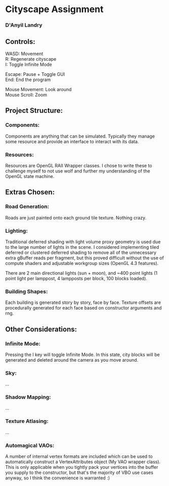 # Cityscape Assignment

### D'Anyil Landry

## Controls:

WASD: Movement\
R: Regenerate cityscape\
I: Toggle Infinite Mode

Escape: Pause + Toggle GUI\
End: End the program

Mouse Movement: Look around\
Mouse Scroll: Zoom

## Project Structure:

### Components:

Components are anything that can be simulated. Typically they manage some resource and provide an interface to interact with its data.

### Resources:

Resources are OpenGL RAII Wrapper classes. I chose to write these to challenge myself to not use wolf and further my understanding of the OpenGL state machine.

## Extras Chosen:

### Road Generation:

Roads are just painted onto each ground tile texture. Nothing crazy.

### Lighting:

Traditional deferred shading with light volume proxy geometry is used due to the large number of lights in the scene. I considered implementing tiled deferred or clustered deferred shading to remove all of the unnecessary extra gBuffer reads per fragment, but this proved difficult without the use of compute shaders and adjustable workgroup sizes (OpenGL 4.3 features).

There are 2 main directional lights (sun + moon), and ~400 point lights (1 point light per lamppost, 4 lampposts per block, 100 blocks loaded).

### Building Shapes:

Each building is generated story by story, face by face. Texture offsets are procedurally generated for each face based on constructor arguments and rng.

## Other Considerations:

### Infinite Mode:

Pressing the I key will toggle Infinite Mode. In this state, city blocks will be generated and deleted around the camera as you move around.

### Sky:

...

### Shadow Mapping:

...

### Texture Atlasing:

...

### Automagical VAOs:

A number of internal vertex formats are included which can be used to automatically construct a VertexAttributes object (My VAO wrapper class). This is only applicable when you tightly pack your vertices into the buffer you supply to the constructor, but that's the majority of VBO use cases anyway, so I think the convenience is warranted :)